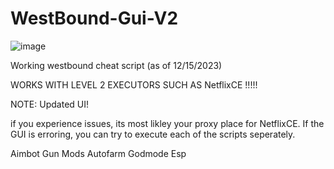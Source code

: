 # WestBound-Gui-V2

![image](https://github.com/MrWaffleManTheGreat/WestBound-Gui-V2/assets/136655545/09aa6647-8f89-41d7-95fe-1fc1eb201730)

Working westbound cheat script (as of 12/15/2023)

WORKS WITH LEVEL 2 EXECUTORS SUCH AS NetflixCE !!!!!

NOTE:
Updated UI!

if you experience issues, its most likley your proxy place for NetflixCE.
If the GUI is erroring, you can try to execute each of the scripts seperately.


Aimbot
Gun Mods
Autofarm
Godmode
Esp

